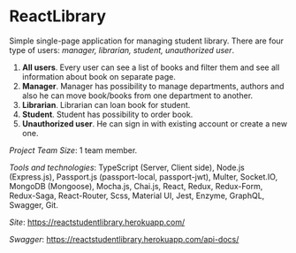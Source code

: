 # ReactLibrary
Simple single-page application for managing student library. There are four type of users: *manager, librarian, student, unauthorized user*. 
1. **All users**. Every user can see a list of books and filter them and see all information about book on separate page.
2. **Manager**. Manager has possibility to manage departments, authors and also he can move book/books from one department to another.
3. **Librarian**. Librarian can loan book for student.
4. **Student**. Student has possibility to order book.
5. **Unauthorized user**. He can sign in with existing account or create a new one.

*Project Team Size*: 1 team member.

*Tools and technologies*: TypeScript (Server, Client side), Node.js (Express.js), Passport.js (passport-local, passport-jwt), Multer, Socket.IO, MongoDB (Mongoose),
Mocha.js, Chai.js, React, Redux, Redux-Form, Redux-Saga, React-Router, Scss, Material UI, Jest, Enzyme, GraphQL, Swagger, Git.

*Site*: https://reactstudentlibrary.herokuapp.com/

*Swagger*: https://reactstudentlibrary.herokuapp.com/api-docs/
